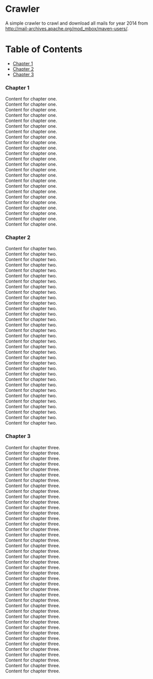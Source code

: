 # Crawler
A simple crawler to crawl and download all mails for year 2014 from http://mail-archives.apache.org/mod_mbox/maven-users/.


# Table of Contents
  - [Chapter 1](#chapter-1)
  - [Chapter 2](#chapter-2)
  - [Chapter 3](#chapter-3)

### Chapter 1 <a id="chapter-1"></a>

Content for chapter one.<br>
Content for chapter one.<br>
Content for chapter one.<br>
Content for chapter one.<br>
Content for chapter one.<br>
Content for chapter one.<br>
Content for chapter one.<br>
Content for chapter one.<br>
Content for chapter one.<br>
Content for chapter one.<br>
Content for chapter one.<br>
Content for chapter one.<br>
Content for chapter one.<br>
Content for chapter one.<br>
Content for chapter one.<br>
Content for chapter one.<br>
Content for chapter one.<br>
Content for chapter one.<br>
Content for chapter one.<br>
Content for chapter one.<br>
Content for chapter one.<br>
Content for chapter one.<br>
Content for chapter one.<br>
Content for chapter one.<br>

### Chapter 2 <a id="chapter-2"></a>

Content for chapter two.<br>
Content for chapter two.<br>
Content for chapter two.<br>
Content for chapter two.<br>
Content for chapter two.<br>
Content for chapter two.<br>
Content for chapter two.<br>
Content for chapter two.<br>
Content for chapter two.<br>
Content for chapter two.<br>
Content for chapter two.<br>
Content for chapter two.<br>
Content for chapter two.<br>
Content for chapter two.<br>
Content for chapter two.<br>
Content for chapter two.<br>
Content for chapter two.<br>
Content for chapter two.<br>
Content for chapter two.<br>
Content for chapter two.<br>
Content for chapter two.<br>
Content for chapter two.<br>
Content for chapter two.<br>
Content for chapter two.<br>
Content for chapter two.<br>
Content for chapter two.<br>
Content for chapter two.<br>
Content for chapter two.<br>
Content for chapter two.<br>
Content for chapter two.<br>
Content for chapter two.<br>
Content for chapter two.<br>
Content for chapter two.<br>

### Chapter 3 <a id="chapter-3"></a>

Content for chapter three.<br>
Content for chapter three.<br>
Content for chapter three.<br>
Content for chapter three.<br>
Content for chapter three.<br>
Content for chapter three.<br>
Content for chapter three.<br>
Content for chapter three.<br>
Content for chapter three.<br>
Content for chapter three.<br>
Content for chapter three.<br>
Content for chapter three.<br>
Content for chapter three.<br>
Content for chapter three.<br>
Content for chapter three.<br>
Content for chapter three.<br>
Content for chapter three.<br>
Content for chapter three.<br>
Content for chapter three.<br>
Content for chapter three.<br>
Content for chapter three.<br>
Content for chapter three.<br>
Content for chapter three.<br>
Content for chapter three.<br>
Content for chapter three.<br>
Content for chapter three.<br>
Content for chapter three.<br>
Content for chapter three.<br>
Content for chapter three.<br>
Content for chapter three.<br>
Content for chapter three.<br>
Content for chapter three.<br>
Content for chapter three.<br>
Content for chapter three.<br>
Content for chapter three.<br>
Content for chapter three.<br>
Content for chapter three.<br>
Content for chapter three.<br>
Content for chapter three.<br>
Content for chapter three.<br>
Content for chapter three.<br>
Content for chapter three.<br>
